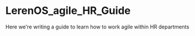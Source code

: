 # LerenOS_agile_HR_Guide
Here we're writing a guide to learn how to work agile within HR departments
